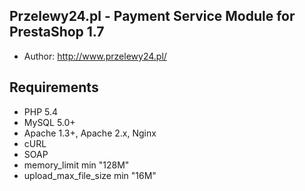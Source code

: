 ## Przelewy24.pl - Payment Service Module for PrestaShop 1.7 ##
- Author: http://www.przelewy24.pl/

## Requirements ##
- PHP 5.4
- MySQL 5.0+
- Apache 1.3+, Apache 2.x, Nginx
- cURL
- SOAP
- memory_limit min "128M" 
- upload_max_file_size min "16M"

